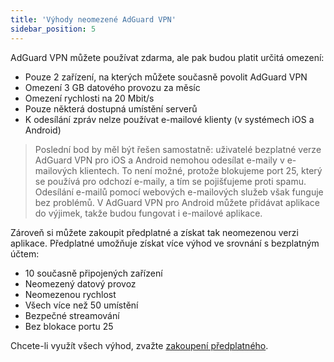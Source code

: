 ```yaml
---
title: 'Výhody neomezené AdGuard VPN'
sidebar_position: 5
---
```


AdGuard VPN můžete používat zdarma, ale pak budou platit určitá omezení:

- Pouze 2 zařízení, na kterých můžete současně povolit AdGuard VPN
- Omezení 3 GB datového provozu za měsíc
- Omezení rychlosti na 20 Mbit/s
- Pouze některá dostupná umístění serverů
- K odesílání zpráv nelze používat e-mailové klienty (v systémech iOS a Android)

> Poslední bod by měl být řešen samostatně: uživatelé bezplatné verze AdGuard VPN pro iOS a Android nemohou odesílat e-maily v e-mailových klientech. To není možné, protože blokujeme port 25, který se používá pro odchozí e-maily, a tím se pojišťujeme proti spamu. Odesílání e-mailů pomocí webových e-mailových služeb však funguje bez problémů. V AdGuard VPN pro Android můžete přidávat aplikace do výjimek, takže budou fungovat i e-mailové aplikace.

Zároveň si můžete zakoupit předplatné a získat tak neomezenou verzi aplikace. Předplatné umožňuje získat více výhod ve srovnání s bezplatným účtem:

- 10 současně připojených zařízení
- Neomezený datový provoz
- Neomezenou rychlost
- Všech více než 50 umístění
- Bezpečné streamování
- Bez blokace portu 25

Chcete-li využít všech výhod, zvažte [zakoupení předplatného](/general/subscription).
